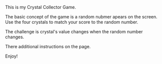 This is my Crystal Collector Game.

The basic concept of the game is a random nubmer apears on the screen. Use the four crystals to match your score to the random number.

The challenge is crystal's value changes when the random number changes.

There additional instructions on the page.

Enjoy!
